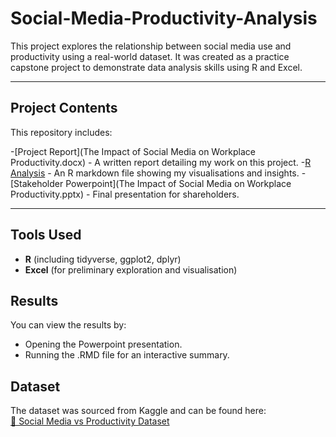 # Social-Media-Productivity-Analysis
This project explores the relationship between social media use and productivity using a real-world dataset. It was created as a practice capstone project to demonstrate data analysis skills using R and Excel.

---

## Project Contents
This repository includes:

-[Project Report](The Impact of Social Media on Workplace Productivity.docx) - A written report detailing my work on this project.
-[R Analysis](R_Analysis_Summary.RMD) - An R markdown file showing my visualisations and insights.
-[Stakeholder Powerpoint](The Impact of Social Media on Workplace Productivity.pptx) - Final presentation for shareholders.

---

## Tools Used
- **R** (including tidyverse, ggplot2, dplyr)
- **Excel** (for preliminary exploration and visualisation)

## Results
You can view the results by:
- Opening the Powerpoint presentation.
- Running the .RMD file for an interactive summary.

## Dataset
The dataset was sourced from Kaggle and can be found here:  
[🔗 Social Media vs Productivity Dataset](https://www.kaggle.com/datasets/mahdimashayekhi/social-media-vs-productivity)
